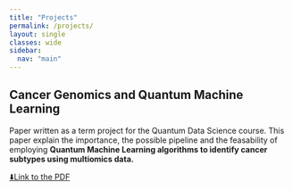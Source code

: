 ```yaml
---
title: "Projects"
permalink: /projects/
layout: single
classes: wide
sidebar:
  nav: "main"
---
```


## Cancer Genomics and Quantum Machine Learning
 
Paper written as a term project for the Quantum Data Science course. This paper explain the importance, the possible pipeline and the feasability of employing **Quantum Machine Learning algorithms to identify cancer subtypes using multiomics data.**
 
<a href="https://github.com/TBerthet/Main.github.io/blob/main/assets/research_project_0.pdf" download>⬇️Link to the PDF</a>

